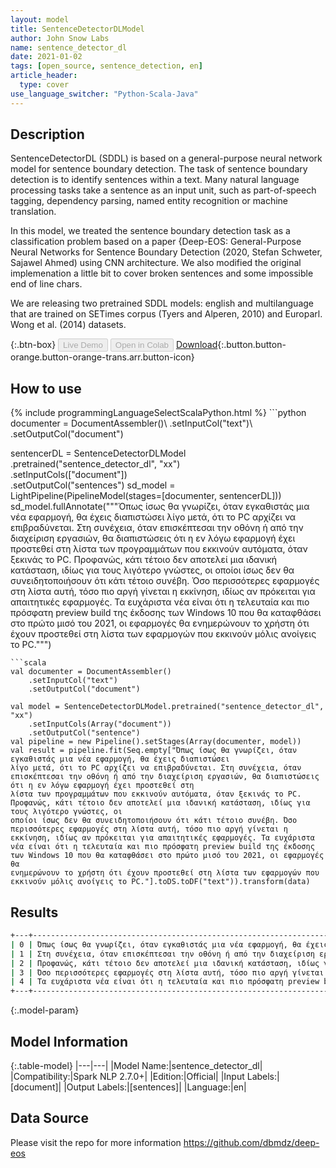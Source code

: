 ```yaml
---
layout: model
title: SentenceDetectorDLModel
author: John Snow Labs
name: sentence_detector_dl
date: 2021-01-02
tags: [open_source, sentence_detection, en]
article_header:
  type: cover
use_language_switcher: "Python-Scala-Java"
---
```


## Description

SentenceDetectorDL (SDDL) is based on a general-purpose neural network model for sentence boundary detection. The task of sentence boundary detection is to identify sentences within a text. Many natural language processing tasks take a sentence as an input unit, such as part-of-speech tagging, dependency parsing, named entity recognition or machine translation.

In this model, we treated the sentence boundary detection task as a classification problem based on a paper {Deep-EOS: General-Purpose Neural Networks for Sentence Boundary Detection (2020, Stefan Schweter, Sajawel Ahmed) using CNN architecture. We also modified the original implemenation a little bit to cover broken sentences and some impossible end of line chars.

We are releasing two pretrained SDDL models: english and multilanguage that are trained on SETimes corpus (Tyers and Alperen, 2010) and Europarl. Wong et al. (2014) datasets.

{:.btn-box}
<button class="button button-orange" disabled>Live Demo</button>
<button class="button button-orange" disabled>Open in Colab</button>
[Download](https://s3.amazonaws.com/auxdata.johnsnowlabs.com/public/models/sentence_detector_dl_en_2.7.0_2.4_1609605888409.zip){:.button.button-orange.button-orange-trans.arr.button-icon}

## How to use



<div class="tabs-box" markdown="1">
{% include programmingLanguageSelectScalaPython.html %}
```python
documenter = DocumentAssembler()\
    .setInputCol("text")\
    .setOutputCol("document")
    
sentencerDL = SentenceDetectorDLModel\
  .pretrained("sentence_detector_dl", "xx") \
  .setInputCols(["document"]) \
  .setOutputCol("sentences")
sd_model = LightPipeline(PipelineModel(stages=[documenter, sentencerDL]))
sd_model.fullAnnotate("""Όπως ίσως θα γνωρίζει, όταν εγκαθιστάς μια νέα εφαρμογή, θα έχεις διαπιστώσει 
λίγο μετά, ότι το PC αρχίζει να επιβραδύνεται. Στη συνέχεια, όταν επισκέπτεσαι την οθόνη ή από την διαχείριση εργασιών, θα διαπιστώσεις ότι η εν λόγω εφαρμογή έχει προστεθεί στη 
λίστα των προγραμμάτων που εκκινούν αυτόματα, όταν ξεκινάς το PC.
Προφανώς, κάτι τέτοιο δεν αποτελεί μια ιδανική κατάσταση, ιδίως για τους λιγότερο γνώστες, οι 
οποίοι ίσως δεν θα συνειδητοποιήσουν ότι κάτι τέτοιο συνέβη. Όσο περισσότερες εφαρμογές στη λίστα αυτή, τόσο πιο αργή γίνεται η 
εκκίνηση, ιδίως αν πρόκειται για απαιτητικές εφαρμογές. Τα ευχάριστα νέα είναι ότι η τελευταία και πιο πρόσφατη preview build της έκδοσης των Windows 10 που θα καταφθάσει στο πρώτο μισό του 2021, οι εφαρμογές θα 
ενημερώνουν το χρήστη ότι έχουν προστεθεί στη λίστα των εφαρμογών που εκκινούν μόλις ανοίγεις το PC.""")
```
```scala
val documenter = DocumentAssembler()
    .setInputCol("text")
    .setOutputCol("document")

val model = SentenceDetectorDLModel.pretrained("sentence_detector_dl", "xx")
	.setInputCols(Array("document"))
	.setOutputCol("sentence")
val pipeline = new Pipeline().setStages(Array(documenter, model))
val result = pipeline.fit(Seq.empty["Όπως ίσως θα γνωρίζει, όταν εγκαθιστάς μια νέα εφαρμογή, θα έχεις διαπιστώσει 
λίγο μετά, ότι το PC αρχίζει να επιβραδύνεται. Στη συνέχεια, όταν επισκέπτεσαι την οθόνη ή από την διαχείριση εργασιών, θα διαπιστώσεις ότι η εν λόγω εφαρμογή έχει προστεθεί στη 
λίστα των προγραμμάτων που εκκινούν αυτόματα, όταν ξεκινάς το PC.
Προφανώς, κάτι τέτοιο δεν αποτελεί μια ιδανική κατάσταση, ιδίως για τους λιγότερο γνώστες, οι 
οποίοι ίσως δεν θα συνειδητοποιήσουν ότι κάτι τέτοιο συνέβη. Όσο περισσότερες εφαρμογές στη λίστα αυτή, τόσο πιο αργή γίνεται η 
εκκίνηση, ιδίως αν πρόκειται για απαιτητικές εφαρμογές. Τα ευχάριστα νέα είναι ότι η τελευταία και πιο πρόσφατη preview build της έκδοσης των Windows 10 που θα καταφθάσει στο πρώτο μισό του 2021, οι εφαρμογές θα 
ενημερώνουν το χρήστη ότι έχουν προστεθεί στη λίστα των εφαρμογών που εκκινούν μόλις ανοίγεις το PC."].toDS.toDF("text")).transform(data)
```
</div>

## Results

```bash
+---+------------------------------------------------------------------------------------------------------------------------------------------------------------------------------------------------------------------------------------------------------------------+
| 0 | Όπως ίσως θα γνωρίζει, όταν εγκαθιστάς μια νέα εφαρμογή, θα έχεις διαπιστώσει λίγο μετά, ότι το PC αρχίζει να επιβραδύνεται.                                                                                                                                     |
| 1 | Στη συνέχεια, όταν επισκέπτεσαι την οθόνη ή από την διαχείριση εργασιών, θα διαπιστώσεις ότι η εν λόγω εφαρμογή έχει προστεθεί στη λίστα των προγραμμάτων που εκκινούν αυτόματα, όταν ξεκινάς το PC.                                                             |
| 2 | Προφανώς, κάτι τέτοιο δεν αποτελεί μια ιδανική κατάσταση, ιδίως για τους λιγότερο γνώστες, οι οποίοι ίσως δεν θα συνειδητοποιήσουν ότι κάτι τέτοιο συνέβη.                                                                                                       |
| 3 | Όσο περισσότερες εφαρμογές στη λίστα αυτή, τόσο πιο αργή γίνεται η εκκίνηση, ιδίως αν πρόκειται για απαιτητικές εφαρμογές.                                                                                                                                       |
| 4 | Τα ευχάριστα νέα είναι ότι η τελευταία και πιο πρόσφατη preview build της έκδοσης των Windows 10 που θα καταφθάσει στο πρώτο μισό του 2021, οι εφαρμογές θα ενημερώνουν το χρήστη ότι έχουν προστεθεί στη λίστα των εφαρμογών που εκκινούν μόλις ανοίγεις το PC. |
+---+------------------------------------------------------------------------------------------------------------------------------------------------------------------------------------------------------------------------------------------------------------------+
```

{:.model-param}
## Model Information

{:.table-model}
|---|---|
|Model Name:|sentence_detector_dl|
|Compatibility:|Spark NLP 2.7.0+|
|Edition:|Official|
|Input Labels:|[document]|
|Output Labels:|[sentences]|
|Language:|en|

## Data Source

Please visit the repo for more information https://github.com/dbmdz/deep-eos